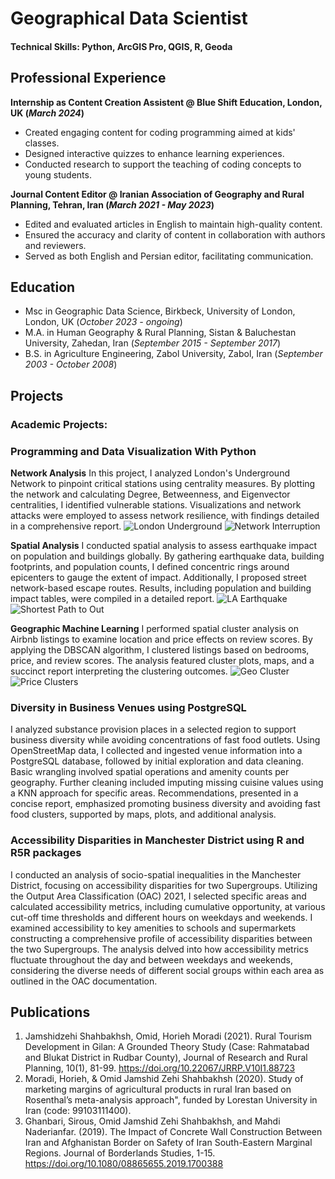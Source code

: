# Geographical Data Scientist

#### Technical Skills: Python, ArcGIS Pro, QGIS, R, Geoda


## Professional Experience
**Internship as Content Creation Assistent @ Blue Shift Education, London, UK (_March 2024_)**
- Created engaging content for coding programming aimed at kids' classes.
- Designed interactive quizzes to enhance learning experiences.
- Conducted research to support the teaching of coding concepts to young students.
  
**Journal Content Editor @ Iranian Association of Geography and Rural Planning, Tehran, Iran (_March 2021 - May 2023_)**
- Edited and evaluated articles in English to maintain high-quality content.
- Ensured the accuracy and clarity of content in collaboration with authors and reviewers.
- Served as both English and Persian editor, facilitating communication.

 
## Education
- Msc in Geographic Data Science, Birkbeck, University of London, London, UK (_October 2023 - ongoing_)
- M.A. in Human Geography & Rural Planning, Sistan & Baluchestan University, Zahedan, Iran (_September 2015 - September 2017_)
- B.S. in Agriculture Engineering, Zabol University, Zabol, Iran (_September 2003 - October 2008_)


## Projects
### Academic Projects: 

### Programming and Data Visualization With Python 
**Network Analysis** 
In this project, I analyzed London's Underground Network to pinpoint critical stations using centrality measures. By plotting the network and calculating Degree, Betweenness, and Eigenvector centralities, I identified vulnerable stations. Visualizations and network attacks were employed to assess network resilience, with findings detailed in a comprehensive report.
![London Underground](/assets/img/LondonUG.png)
![Network Interruption](/assets/img/LondonUG_change.png)
 
**Spatial Analysis**
I conducted spatial analysis to assess earthquake impact on population and buildings globally. By gathering earthquake data, building footprints, and population counts, I defined concentric rings around epicenters to gauge the extent of impact. Additionally, I proposed street network-based escape routes. Results, including population and building impact tables, were compiled in a detailed report.
![LA Earthquake](/assets/img/LA_Earthquake.png)
![Shortest Path to Out](/assets/img/LA_eq_shortestpath.png)

**Geographic Machine Learning**
I performed spatial cluster analysis on Airbnb listings to examine location and price effects on review scores. By applying the DBSCAN algorithm, I clustered listings based on bedrooms, price, and review scores. The analysis featured cluster plots, maps, and a succinct report interpreting the clustering outcomes. 
![Geo Cluster](/assets/img/London_airbnb_geoclusters.png)
![Price Clusters](/assets/img/airbnb_price_clusters.png)


### Diversity in Business Venues using PostgreSQL
I analyzed substance provision places in a selected region to support business diversity while avoiding concentrations of fast food outlets. Using OpenStreetMap data, I collected and ingested venue information into a PostgreSQL database, followed by initial exploration and data cleaning. Basic wrangling involved spatial operations and amenity counts per geography. Further cleaning included imputing missing cuisine values using a KNN approach for specific areas. Recommendations, presented in a concise report, emphasized promoting business diversity and avoiding fast food clusters, supported by maps, plots, and additional analysis.


### Accessibility Disparities in Manchester District using R and R5R packages
I conducted an analysis of socio-spatial inequalities in the Manchester District, focusing on accessibility disparities for two Supergroups. Utilizing the Output Area Classification (OAC) 2021, I selected specific areas and calculated accessibility metrics, including cumulative opportunity, at various cut-off time thresholds and different hours on weekdays and weekends. I examined accessibility to key amenities to schools and supermarkets constructing a comprehensive profile of accessibility disparities between the two Supergroups. The analysis delved into how accessibility metrics fluctuate throughout the day and between weekdays and weekends, considering the diverse needs of different social groups within each area as outlined in the OAC documentation.



## Publications
1. Jamshidzehi Shahbakhsh, Omid, Horieh Moradi (2021). Rural Tourism Development in Gilan: A Grounded Theory Study (Case: Rahmatabad and Blukat District in Rudbar County), Journal of Research and Rural Planning, 10(1), 81-99. https://doi.org/10.22067/JRRP.V10I1.88723 
2. Moradi, Horieh, & Omid Jamshid Zehi Shahbakhsh (2020). Study of marketing margins of agricultural products in rural Iran based on Rosenthal’s meta-analysis approach", funded by Lorestan University in Iran (code: 99103111400).
3. Ghanbari, Sirous, Omid Jamshid Zehi Shahbakhsh, and Mahdi Naderianfar. (2019). The Impact of Concrete Wall Construction Between Iran and Afghanistan Border on Safety of Iran South-Eastern Marginal Regions. Journal of Borderlands Studies, 1-15. https://doi.org/10.1080/08865655.2019.1700388


